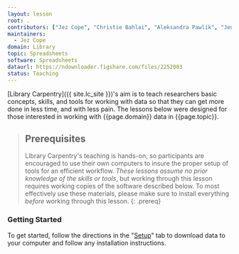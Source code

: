 ```yaml
---
layout: lesson
root: .
contributors: ["Jez Cope", "Christie Bahlai", "Aleksandra Pawlik", "Jennifer Bryan", "Alexander Duryee", "Jeffrey Hollister", "Daisie Huang", "Owen Jones", "Ben Marwick", "Tracy Teal"]
maintainers:
  - Jez Cope
domain: Library
topic: Spreadsheets
software: Spreadsheets
dataurl: https://ndownloader.figshare.com/files/2252083
status: Teaching
---
```


[Library Carpentry]({{ site.lc_site }})'s aim is to teach researchers basic concepts, skills, and tools for working with data so that they can get more done in less time, and with less pain. The lessons below were designed for those interested in working with {{page.domain}} data in {{page.topic}}.

> ## Prerequisites
>
> Library Carpentry's teaching is hands-on, so participants are encouraged to use
> their own computers to insure the proper setup of tools for an efficient workflow.
> *These lessons assume no prior knowledge of the skills or tools*, but working
> through this lesson requires working copies of the software described below.
> To most effectively use these materials, please make sure to install everything
> *before* working through this lesson.
{: .prereq}

### Getting Started
To get started, follow the directions in the "[Setup](setup/)" tab to download data to your computer and follow any installation instructions.
